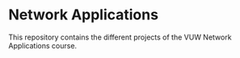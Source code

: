 # Network Applications

This repository contains the different projects of the VUW Network Applications course.
